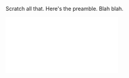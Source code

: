 Scratch all that. Here's the preamble. Blah blah. 

<embed src="kozleo.github.io/documents/Modular Stability Tools for Distributed Computation and Control - Slotine.pdf" type="application/pdf" />
